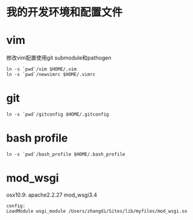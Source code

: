 我的开发环境和配置文件
=====================

vim
===

修改vim配置使用git submodule和pathogen

    ln -s `pwd`/vim $HOME/.vim
    ln -s `pwd`/newvimrc $HOME/.vimrc

git
===

    ln -s `pwd`/gitconfig $HOME/.gitconfig

bash profile
============

    ln -s `pwd`/bash_profile $HOME/.bash_profile

mod_wsgi
========

osx10.9: apache2.2.27 mod_wsgi3.4

    config:
    LoadModule wsgi_module /Users/zhangdi/Sites/lib/myfiles/mod_wsgi.so
